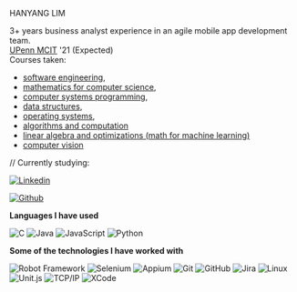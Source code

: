 <!-- Greeting -->
HANYANG LIM

<!--Introduction -->
3+ years business analyst experience in an agile mobile app development team.<br>
[UPenn MCIT](https://onlinelearning.seas.upenn.edu/mcit/) '21 (Expected) <br>
Courses taken: <br>
* [software engineering](https://www.seas.upenn.edu/~cit591/), <br>
* [mathematics for computer science](https://sites.google.com/seas.upenn.edu/cit592), <br>
* [computer systems programming](https://www.seas.upenn.edu/~cit593/), <br>
* [data structures](https://www.seas.upenn.edu/~cit594/), <br>
* [operating systems](https://www.seas.upenn.edu/~cit595/), <br>
* [algorithms and computation](https://www.seas.upenn.edu/~cit596/) <br>
* [linear algebra and optimizations (math for machine learning)](https://www.cis.upenn.edu/~cis515/) <br>
* [computer vision](https://www.seas.upenn.edu/~cit591/) <br>

// Currently studying: 


<!-- Your badges -->
[![Linkedin](https://img.shields.io/badge/-hanyangl-blue?style=flat&logo=Linkedin&logoColor=white)](https://www.linkedin.com/in/https://www.linkedin.com/in/limhanyang/)
<!-- Profile View Count and GitStats -->
[![Github](https://img.shields.io/badge/-hanyangl-black?style=flat&labelColor=black&logo=github&logoColor=white)](https://gitstats.me/hanyangl)


**Languages I have used**

![C](https://img.shields.io/badge/-C-000000?style=flat&logo=C)
![Java](https://img.shields.io/badge/-Java-000000?style=flat&logo=Java&logoColor=FFFFFF)
![JavaScript](https://img.shields.io/badge/-JavaScript-000000?style=flat&logo=javascript)
![Python](https://img.shields.io/badge/-Python-000000?style=flat&logo=python)

**Some of the technologies I have worked with**

![Robot Framework](https://img.shields.io/badge/-Robot%20Framework-000000?style=flat)
![Selenium](https://img.shields.io/badge/-Selenium-000000?style=flat)
![Appium](https://img.shields.io/badge/-Appium-000000?style=flat)
![Git](https://img.shields.io/badge/-Git-000000?style=flat&logo=git&logoColor=F05032)
![GitHub](https://img.shields.io/badge/-GitHub-000000?style=flat&logo=github&logoColor=FFFFFF)
![Jira](https://img.shields.io/badge/-Jira-000000?style=flat&logo=jira-software&logoColor=white&logoColor=0052CC)
![Linux](https://img.shields.io/badge/-Linux-000000?style=flat&logo=linux&logoColor=FCC624)
![Unit.js](https://img.shields.io/badge/-Node.js-000000?style=flat&logo=node.js&logoColor=339933)
![TCP/IP](https://img.shields.io/badge/-TCP/IP-000000?style=flat&logo=cisco&logoColor=white)
![XCode](https://img.shields.io/badge/-XCode-000000?style=flat&logo=XCode&logoColor=1575F9)

<!--
**hanyangl/hanyangl** is a ✨ _special_ ✨ repository because its `README.md` (this file) appears on your GitHub profile.

Here are some ideas to get you started:

- 🔭 I’m currently working on ...
- 🌱 I’m currently learning ...
- 👯 I’m looking to collaborate on ...
- 🤔 I’m looking for help with ...
- 💬 Ask me about ...
- 📫 How to reach me: ...
- 😄 Pronouns: ...
- ⚡ Fun fact: ...
-->
